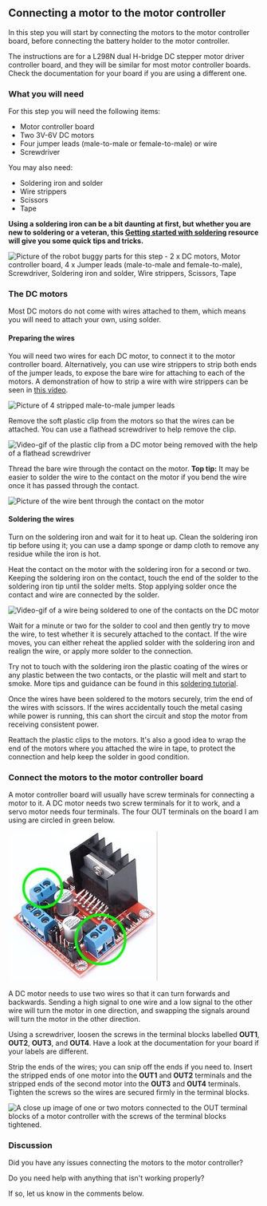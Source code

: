 [comment]: # (
Is this step open? Y/N
If so, short description of this step:
Related links:
Related files: PDF of components
)

## Connecting a motor to the motor controller

[comment]: # (Need to create PDF of components for related file)

In this step you will start by connecting the motors to the motor controller board, before connecting the battery holder to the motor controller.

The instructions are for a L298N dual H-bridge DC stepper motor driver controller board, and they will be similar for most motor controller boards. Check the documentation for your board if you are using a different one.

### What you will need

For this step you will need the following items:

+ Motor controller board
+ Two 3V-6V DC motors
+ Four jumper leads (male-to-male or female-to-male) or wire
+ Screwdriver

You may also need:

+ Soldering iron and solder
+ Wire strippers
+ Scissors
+ Tape

**Using a soldering iron can be a bit daunting at first, but whether you are new to soldering or a veteran, this [Getting started with soldering](https://projects.raspberrypi.org/en/projects/getting-started-with-soldering) resource will give you  some quick tips and tricks.**

![Picture of the robot buggy parts for this step - 2 x DC motors, Motor controller board, 4 x Jumper leads (male-to-male and female-to-male), Screwdriver, Soldering iron and solder, Wire strippers, Scissors, Tape](images/1_5-parts-for-motor-controller)

### The DC motors

Most DC motors do not come with wires attached to them, which means you will need to attach your own, using solder.

#### Preparing the wires

You will need two wires for each DC motor, to connect it to the motor controller board. Alternatively, you can use wire strippers to strip both ends of the jumper leads, to expose the bare wire for attaching to each of the motors. A demonstration of how to strip a wire with wire strippers can be seen in [this video](https://www.youtube.com/watch?v=TZFTKbT4XFs).

![Picture of 4 stripped male-to-male jumper leads](images/1_5-stripped-male-male-jumper-leads)

Remove the soft plastic clip from the motors so that the wires can be attached. You can use a flathead screwdriver to help remove the clip.

![Video-gif of the plastic clip from a DC motor being removed with the help of a flathead screwdriver](images/1_5-removing-plastic-clip-from-motor)

Thread the bare wire through the contact on the motor. **Top tip:** It may be easier to solder the wire to the contact on the motor if you bend the wire once it has passed through the contact.

![Picture of the wire bent through the contact on the motor](images/1_5-wire-motor-contact)

#### Soldering the wires

Turn on the soldering iron and wait for it to heat up. Clean the soldering iron tip before using it; you can use a damp sponge or damp cloth to remove any residue while the iron is hot.

Heat the contact on the motor with the soldering iron for a second or two. Keeping the soldering iron on the contact, touch the end of the solder to the soldering iron tip until the solder melts. Stop applying solder once the contact and wire are connected by the solder.

![Video-gif of a wire being soldered to one of the contacts on the DC motor](images/1_5-soldering-wire-to-motor)

Wait for a minute or two for the solder to cool and then gently try to move the wire, to test whether it is securely attached to the contact. If the wire moves, you can either reheat the applied solder with the soldering iron and realign the wire, or apply more solder to the connection.

Try not to touch with the soldering iron the plastic coating of the wires or any plastic between the two contacts, or the plastic will melt and start to smoke. More tips and guidance can be found in this [soldering tutorial](https://projects.raspberrypi.org/en/projects/getting-started-with-soldering).

Once the wires have been soldered to the motors securely, trim the end of the wires with scissors. If the wires accidentally touch the metal casing while power is running, this can short the circuit and stop the motor from receiving consistent power.

Reattach the plastic clips to the motors. It's also a good idea to wrap the end of the motors where you attached the wire in tape, to protect the connection and help keep the solder in good condition.

### Connect the motors to the motor controller board

A motor controller board will usually have screw terminals for connecting a motor to it. A DC motor needs two screw terminals for it to work, and a servo motor needs four terminals. The four OUT terminals on the board I am using are circled in green below.

![A L298N motor controller board with four OUT screw terminals for connecting to an electric motor. The four OUT terminals are circled.](images/1_5-motor-controller-board-out-circled.jpg)

A DC motor needs to use two wires so that it can turn forwards and backwards. Sending a high signal to one wire and a low signal to the other wire will turn the motor in one direction, and swapping the signals around will turn the motor in the other direction.

Using a screwdriver, loosen the screws in the terminal blocks labelled **OUT1**, **OUT2**, **OUT3**, and **OUT4**. Have a look at the documentation for your board if your labels are different.

Strip the ends of the wires; you can snip off the ends if you need to. Insert the stripped ends of one motor into the **OUT1** and **OUT2** terminals and the stripped ends of the second motor into the **OUT3** and **OUT4** terminals. Tighten the screws so the wires are secured firmly in the terminal blocks.

![A close up image of one or two motors connected to the OUT terminal blocks of a motor controller with the screws of the terminal blocks tightened.](images/1_5-motor-controller-out-wires)

### Discussion

Did you have any issues connecting the motors to the motor controller?

Do you need help with anything that isn't working properly?

If so, let us know in the comments below.
